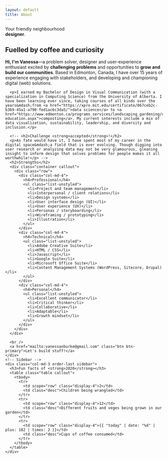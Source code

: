 ```yaml
---
layout: default
title: About
---
```

<script>
  var descriptors = ['UX enthusiast', 'front-end dev', 'creative', 'problem solver'];

  textSequence(0);
  function textSequence(i) {

      if (descriptors.length > i) {
          setTimeout(function() {
              document.getElementById("sequence").innerHTML = descriptors[i];
              textSequence(++i);
          }, 1000); // 1 seconds (in milliseconds)

      }

  }
</script>
<div class="jumbotron jumbotron-fluid">
  <div class="container">
    <div class="row justify-content-center">
      <div class="col-lg-8">
        <p class="lead">Your friendly neighbourhood<br /><strong id="sequence">designer</strong>.</p>
      </div>
    </div>
  </div>
</div>

<div class="container">
  <div class="row">
    <div class="col-sm">
      <h2>Fuelled by <strong>coffee</strong> and <strong>curiosity</strong></h2>
      <p><strong>Hi, I'm Vanessa</strong>&mdash;a problem solver, designer and user-experience enthusiast excited by <strong>challenging problems</strong> and opportunities to <strong>grow and build our communities</strong>. Based in Edmonton, Canada, I have over 15 years of experience engaging with stakeholders, and developing and championing digital (web) solutions.</p>

      <p>I earned my Bachelor of Design in Visual Communication (with a specialization in Computing Science) from the University of Alberta. I have been learning ever since, taking courses of all kinds over the years&mdash;from <a href="https://xpro.mit.edu/certificate/067ceb2c-b369-45a1-a790-fed1ac6c3da5/">data science</a> to <a href="https://www.edmonton.ca/programs_services/landscaping_gardening/compost-education.aspx">composting</a>. My current interests include a mix of data visualization, sustainability, leadership, and diversity and inclusion.</p>

      <!-- <h2>Challenge <strong>accepted</strong>!</h2>
      <p>As fate would have it, I have spent most of my career in the digital space&mdash;a field that is ever evolving. Though digging into user research or analyzing data may not be very glamourous, gleaning insight to inform design that solves problems for people makes it all worthwhile!</p> -->
      <h2>Strengths</h2>
      <div class="container callout">
        <div class="row">
          <div class="col-md-4">
            <h4>Professional</h4>
            <ul class="list-unstyled">
              <li>Project and team management</li>
              <li>Interpersonal / client relations</li>
              <li>Design systems</li>
              <li>User interface design (UI)</li>
              <li>User experience (UX)</li>
              <li>Personas / storyboarding</li>
              <li>Wireframing / prototyping</li>
              <li>Illustration</li>
            </ul>
          </div>
          <div class="col-md-4">
            <h4>Technical</h4>
            <ul class="list-unstyled">
              <li>Adobe Creative Suite</li>
              <li>HTML / CSS</li>
              <li>Javascript</li>
              <li>Google Suite</li>
              <li>Microsoft Office Suite</li>
              <li>Content Management Systems (WordPress, Sitecore, Drupal)</li>
            </ul>
          </div>
          <div class="col-md-4">
            <h4>Personal</h4>
            <ul class="list-unstyled">
              <li>Excellent communicator</li>
              <li>Critical thinker</li>
              <li>Collaborative</li>
              <li>Adaptable</li>
              <li>Growth mindset</li>
            </ul>
          </div>
        </div>
      </div>

      <br />
      <a href="mailto:vanessanburke@gmail.com" class="btn btn-primary">Let's build stuff!</a>
    </div>
    <!-- Sidebar -->
    <div class="col-md-3 order-last sidebar">
      <h3>Fun facts of <strong>2020</strong></h3>
      <table class="table callout">
        <tbody>
          <tr>
            <td scope="row" class="display-4">2</td>
            <td class="desc">Children being wrangled</td>
          </tr>
          <tr>
            <td scope="row" class="display-4">12</td>
            <td class="desc">Different fruits and veges being grown in our garden</td>
          </tr>
          <tr>
            <td scope="row" class="display-4">{{ "today" | date: "%d" | plus: 182 | times: 2 }}</td>
            <td class="desc">Cups of coffee consumed</td>
          </tr>
        </tbody>
      </table>
    </div>
  </div>
</div>
